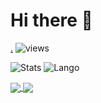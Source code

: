 # Hi there 👋
[.](https://github.com/tiny-birf/db/issues/new)
![views](https://komarev.com/ghpvc/?username=Official-Hawks)

![Stats](https://github-readme-stats.vercel.app/api?username=Official-Hawks&count_private=false&show_icons=true&bg_color=0D1117)
![Lango](https://github-readme-stats.vercel.app/api/top-langs/?username=Official-Hawks&count_private=false&show_icons=true&bg_color=0D1117)

<a href="https://github.com/Official-Hawks/Discord-Downloads">
  <img align="center" src="https://github-readme-stats.vercel.app/api/pin/?username=Official-Hawks&repo=Discord-Downloads&count_private=false&show_icons=true&bg_color=0D1117" />
</a>
<a href="https://github.com/Official-Hawks/official-hawks.github.io">
  <img align="center" src="https://github-readme-stats.vercel.app/api/pin/?username=Official-Hawks&repo=official-hawks.github.io&count_private=false&show_icons=true&bg_color=0D1117" />
</a>
